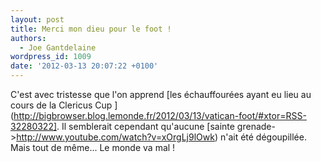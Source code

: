 ```yaml
---
layout: post
title: Merci mon dieu pour le foot !
authors:
  - Joe Gantdelaine
wordpress_id: 1009
date: '2012-03-13 20:07:22 +0100'
---
```

C'est avec tristesse que l'on apprend [les échauffourées ayant eu lieu au cours de la Clericus Cup ](http://bigbrowser.blog.lemonde.fr/2012/03/13/vatican-foot/#xtor=RSS-32280322]. Il semblerait cependant qu'aucune [sainte grenade->http://www.youtube.com/watch?v=xOrgLj9lOwk) n'ait été dégoupillée. Mais tout de même... Le monde va mal !

